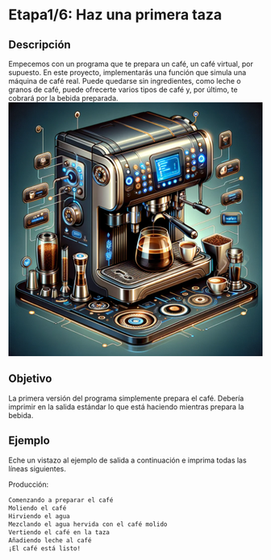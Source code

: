 # Etapa1/6: Haz una primera taza

## Descripción
Empecemos con un programa que te prepara un café, un café virtual, por supuesto. En este proyecto, implementarás una función que simula una máquina de café real. Puede quedarse sin ingredientes, como leche o granos de café, puede ofrecerte varios tipos de café y, por último, te cobrará por la bebida preparada.
![img.png](img.png)

## Objetivo
La primera versión del programa simplemente prepara el café. Debería imprimir en la salida estándar lo que está haciendo mientras prepara la bebida.

## Ejemplo

Eche un vistazo al ejemplo de salida a continuación e imprima todas las líneas siguientes.

Producción:

```
Comenzando a preparar el café
Moliendo el café
Hirviendo el agua
Mezclando el agua hervida con el café molido
Vertiendo el café en la taza
Añadiendo leche al café
¡El café está listo!
```

